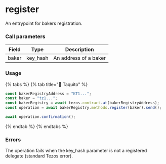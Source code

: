 # register

An entrypoint for bakers registration.

### Call parameters

| Field | Type      | Description           |
| ----- | --------- | --------------------- |
| baker | key\_hash | An address of a baker |

### Usage

{% tabs %}
{% tab title="🌮 Taquito" %}
```javascript
const bakerRegistryAddress = "KT1...";
const baker = "tz1...";
const bakerRegistry = await tezos.contract.at(bakerRegistryAddress);
const operation = await bakerRegistry.methods.register(baker).send();

await operation.confirmation();
```
{% endtab %}
{% endtabs %}

### Errors

The operation fails when the key\_hash parameter is not a registered delegate (standard Tezos error).
